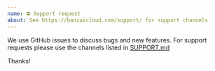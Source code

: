 ```yaml
---
name: ⛔ Support request
about: See https://banzaicloud.com/support/ for support channels
---
```


We use GitHub issues to discuss bugs and new features.
For support requests please use the channels listed in [SUPPORT.md](https://github.com/banzaicloud/.github/blob/master/SUPPORT.md)

Thanks!

